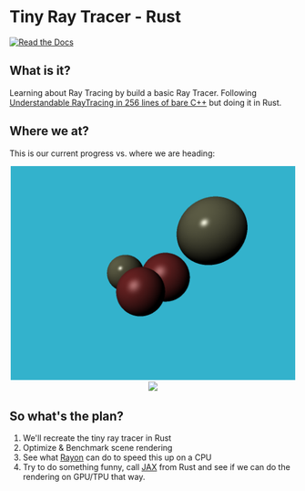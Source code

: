 # Tiny Ray Tracer - Rust

 [![Read the Docs](https://readthedocs.org/projects/yt2mp3/badge/?version=latest)](https://gaxler.github.io/tinyraytrace-rs/tinyraytracer/)

## What is it?
Learning about Ray Tracing by build a basic Ray Tracer. Following [Understandable RayTracing in 256 lines of bare C++](https://github.com/ssloy/tinyraytracer/wiki) but doing it in Rust.


## Where we at?
This is our current progress vs. where we are heading:
<p style="text-align:center;">
<img src="static/assets/current.png"  width="500"/>
<img src="https://raw.githubusercontent.com/ssloy/tinyraytracer/homework_assignment/out-envmap-duck.jpg"  width="500"/>
</p>


## So what's the plan?
  1. We'll recreate the tiny ray tracer in Rust
  2. Optimize & Benchmark scene rendering
  3. See what [Rayon](https://github.com/rayon-rs/rayon) can do to speed this up on a CPU
  4. Try to do something funny, call [JAX](https://github.com/google/jax) from Rust and see if we can do the rendering on GPU/TPU that way.
